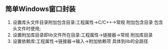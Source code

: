 简单Windows窗口封装
---

1. 设置库头文件目录附加包含目录:工程属性->C/C++->常规 附加包含目录 包含头文件时使用;   
2. 设置附加库目录即lib文件所在目录:工程属性->链接器->常规 附加库目录  
3. 设置依赖库:工程属性->链接器->输入->附加依赖项 具体到lib的全路径  